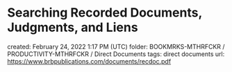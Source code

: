 # Searching Recorded Documents, Judgments, and Liens

created: February 24, 2022 1:17 PM (UTC)
folder: BOOKMRKS-MTHRFCKR / PRODUCTIVITY-MTHRFCKR / Direct Documents
tags: direct documents
url: https://www.brbpublications.com/documents/recdoc.pdf